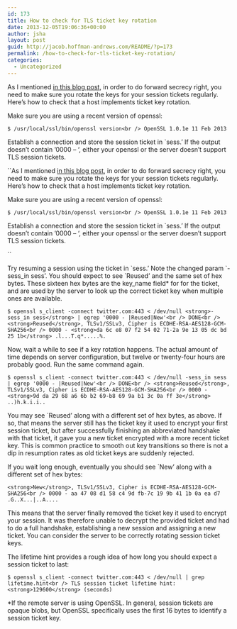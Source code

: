 ```yaml
---
id: 173
title: How to check for TLS ticket key rotation
date: 2013-12-05T19:06:36+00:00
author: jsha
layout: post
guid: http://jacob.hoffman-andrews.com/README/?p=173
permalink: /how-to-check-for-tls-ticket-key-rotation/
categories:
  - Uncategorized
---
```

As I mentioned [in this blog post](https://blog.twitter.com/2013/forward-secrecy-at-twitter-0), in order to do forward secrecy right, you need to make sure you rotate the keys for your session tickets regularly. Here&#8217;s how to check that a host implements ticket key rotation.

Make sure you are using a recent version of openssl:

`$ /usr/local/ssl/bin/openssl version<br />
OpenSSL 1.0.1e 11 Feb 2013`

Establish a connection and store the session ticket in \`sess.&#8217; If the output doesn&#8217;t contain &#8217;0000 &#8211; &#8216;, either your openssl or the server doesn&#8217;t support TLS session tickets.

``As I mentioned [in this blog post](https://blog.twitter.com/2013/forward-secrecy-at-twitter-0), in order to do forward secrecy right, you need to make sure you rotate the keys for your session tickets regularly. Here&#8217;s how to check that a host implements ticket key rotation.

Make sure you are using a recent version of openssl:

`$ /usr/local/ssl/bin/openssl version<br />
OpenSSL 1.0.1e 11 Feb 2013`

Establish a connection and store the session ticket in \`sess.&#8217; If the output doesn&#8217;t contain &#8217;0000 &#8211; &#8216;, either your openssl or the server doesn&#8217;t support TLS session tickets.

`` 

Try resuming a session using the ticket in \`sess.&#8217; Note the changed param \`-sess\_in sess&#8217;. You should expect to see \`Reused&#8217; and the same set of hex bytes. These sixteen hex bytes are the key\_name field* for for the ticket, and are used by the server to look up the correct ticket key when multiple ones are available.

`$ openssl s_client -connect twitter.com:443 < /dev/null <strong>-sess_in sess</strong> | egrep '0000 - |Reused|New'<br />
DONE<br />
<strong>Reused</strong>, TLSv1/SSLv3, Cipher is ECDHE-RSA-AES128-GCM-SHA256<br />
0000 - <strong>da 6c e8 07 f2 54 02 71-2a 9e 13 05 dc bd 25 1b</strong> .l...T.q*.....%.`

Now, wait a while to see if a key rotation happens. The actual amount of time depends on server configuration, but twelve or twenty-four hours are probably good. Run the same command again.

`$ openssl s_client -connect twitter.com:443 < /dev/null -sess_in sess | egrep '0000 - |Reused|New'<br />
DONE<br />
<strong>Reused</strong>, TLSv1/SSLv3, Cipher is ECDHE-RSA-AES128-GCM-SHA256<br />
0000 - <strong>9d da 29 68 a6 6b b2 69-b8 69 9a b1 3c 0a ff 3e</strong> ..)h.k.i.i..`

You may see \`Reused&#8217; along with a different set of hex bytes, as above. If so, that means the server still has the ticket key it used to encrypt your first session ticket, but after successfully finishing an abbreviated handshake with that ticket, it gave you a new ticket encrypted with a more recent ticket key. This is common practice to smooth out key transitions so there is not a dip in resumption rates as old ticket keys are suddenly rejected.

If you wait long enough, eventually you should see \`New&#8217; along with a different set of hex bytes:

`<strong>New</strong>, TLSv1/SSLv3, Cipher is ECDHE-RSA-AES128-GCM-SHA256<br />
0000 - aa 47 08 d1 58 c4 9d fb-7c 19 9b 41 1b 0a ea d7 .G..X...|..A....`

This means that the server finally removed the ticket key it used to encrypt your session. It was therefore unable to decrypt the provided ticket and had to do a full handshake, establishing a new session and assigning a new ticket. You can consider the server to be correctly rotating session ticket keys.

The lifetime hint provides a rough idea of how long you should expect a session ticket to last:

`$ openssl s_client -connect twitter.com:443 < /dev/null | grep lifetime.hint<br />
TLS session ticket lifetime hint: <strong>129600</strong> (seconds)`

*If the remote server is using OpenSSL. In general, session tickets are opaque blobs, but OpenSSL specifically uses the first 16 bytes to identify a session ticket key.